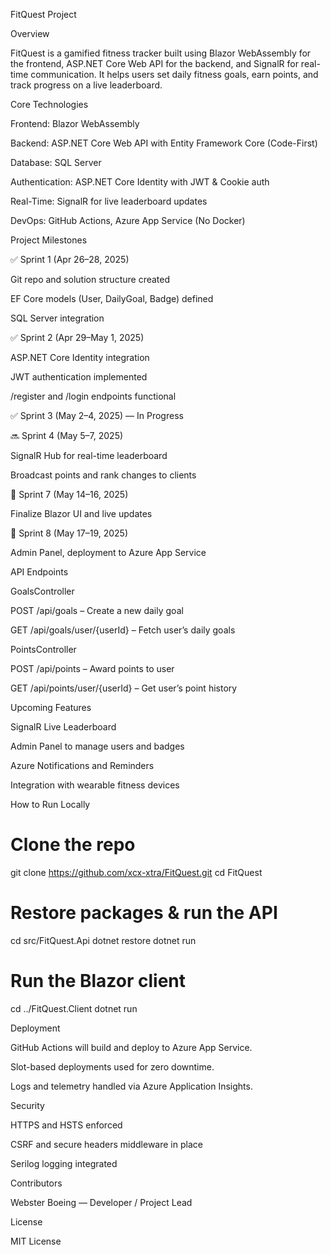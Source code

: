 FitQuest Project

Overview

FitQuest is a gamified fitness tracker built using Blazor WebAssembly for the frontend, ASP.NET Core Web API for the backend, and SignalR for real-time communication. It helps users set daily fitness goals, earn points, and track progress on a live leaderboard.

Core Technologies

Frontend: Blazor WebAssembly

Backend: ASP.NET Core Web API with Entity Framework Core (Code-First)

Database: SQL Server

Authentication: ASP.NET Core Identity with JWT & Cookie auth

Real-Time: SignalR for live leaderboard updates

DevOps: GitHub Actions, Azure App Service (No Docker)

Project Milestones

✅ Sprint 1 (Apr 26–28, 2025)

Git repo and solution structure created

EF Core models (User, DailyGoal, Badge) defined

SQL Server integration

✅ Sprint 2 (Apr 29–May 1, 2025)

ASP.NET Core Identity integration

JWT authentication implemented

/register and /login endpoints functional

✅ Sprint 3 (May 2–4, 2025) — In Progress



🔜 Sprint 4 (May 5–7, 2025)

SignalR Hub for real-time leaderboard

Broadcast points and rank changes to clients

📅 Sprint 7 (May 14–16, 2025)

Finalize Blazor UI and live updates

🚀 Sprint 8 (May 17–19, 2025)

Admin Panel, deployment to Azure App Service

API Endpoints

GoalsController

POST /api/goals – Create a new daily goal

GET /api/goals/user/{userId} – Fetch user’s daily goals

PointsController

POST /api/points – Award points to user

GET /api/points/user/{userId} – Get user’s point history

Upcoming Features

SignalR Live Leaderboard

Admin Panel to manage users and badges

Azure Notifications and Reminders

Integration with wearable fitness devices

How to Run Locally

# Clone the repo
git clone https://github.com/xcx-xtra/FitQuest.git
cd FitQuest

# Restore packages & run the API
cd src/FitQuest.Api
dotnet restore
 dotnet run

# Run the Blazor client
cd ../FitQuest.Client
dotnet run

Deployment

GitHub Actions will build and deploy to Azure App Service.

Slot-based deployments used for zero downtime.

Logs and telemetry handled via Azure Application Insights.

Security

HTTPS and HSTS enforced

CSRF and secure headers middleware in place

Serilog logging integrated

Contributors

Webster Boeing — Developer / Project Lead

License

MIT License

